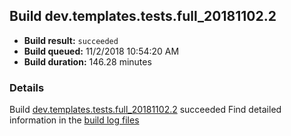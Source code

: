 ## Build dev.templates.tests.full_20181102.2
- **Build result:** `succeeded`
- **Build queued:** 11/2/2018 10:54:20 AM
- **Build duration:** 146.28 minutes
### Details
Build [dev.templates.tests.full_20181102.2](https://winappstudio.visualstudio.com/web/build.aspx?pcguid=a4ef43be-68ce-4195-a619-079b4d9834c2&builduri=vstfs%3a%2f%2f%2fBuild%2fBuild%2f26513) succeeded
Find detailed information in the [build log files](https://uwpctdiags.blob.core.windows.net/buildlogs/dev.templates.tests.full_20181102.2_logs.zip)
